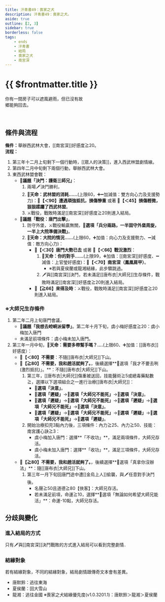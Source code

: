 ```yaml
---
title: 汗青書49：喪家之犬
description: 汗青書49：喪家之犬。
aside: true
outline: [2, 3]
sidebar: true
borderless: false
tags:
    - ends
    - 汗青書
    - 結局
    - 喪家之犬
    - 南宮深
---
```


# {{ $frontmatter.title }}

<EndBackground no=49 title="喪家之犬">
你有一間房子可以遮風避雨，但已沒有故<br>
鄉能夠回去。<br>
<br>
<br>
<!-- 此處因排版, 放入部分空行, 無理由請勿移除 -->
</EndBackground>

## 條件與流程
<b>條件：</b>舉辦西武林大會，[[南宮深]]好感度≧20。<br>
<b>流程：</b><br>
1. 第三年十二月上旬剩下一個行動時，[[眾人的決策]]，進入西武林盟劇情線。
2. 第四年二月中旬剩下兩個行動，舉辦西武林大會。
3. 東西武林盟會戰：
   + **📜議題「決鬥：護衛三師兄」**：
     1. 兩場🗡️決鬥勝利，
     2.  **🎲天命：武林盟的消耗......**(上限60，➕➖加減值：雙方向心力及支援勢力)：**🧾【＜90】遭遇頑強抵抗，損傷慘重** 或著 **🧾【＜45】損傷輕微，狠狠蹂躪了西武林盟**。
     3.  ⚔️戰役，戰敗時滿足[[南宮深]]好感度≧20則進入結局。
   + **📜議題「戰役：唐門出擊」**，
     1. 防守外堡，⚔️戰役輸贏無關，**📖選項「兵分兩路，一半固守外堡周旋，一半上大院準備決戰」**。
     2. **🎲天命：大院的情況......**(上限60，➕加值：向心力及支援勢力、➖減值：敵方向心力)：
        + **🧾【＜30】唐門大勢已去** 或著 **🧾【＜66】戰況激烈**：
          1. **🎲天命：你的對手......**(上限99，➕加值：[[南宮深]]好感度、➖減值：<Girl4Icon>上官瑩</Girl4Icon>好感度)：**🧾【＜70】南宮深（鳳凰肩甲）**。
             * ※若與<Girl5Icon>夏侯蘭</Girl5Icon>或<Girl8Icon>龍湘</Girl8Icon>結緣，此步驟跳過。
          2. 🗡️與[[南宮深]]決鬥，若未滿足[[唐布衣|大師兄]]生存條件，戰敗時滿足[[南宮深]]好感度≧20則進入結局。
        + **🧾【≧66】來得及時**：⚔️戰役，戰敗時滿足[[南宮深]]好感度≧20則進入結局。

### ※大師兄生存條件
1. 第二年二月上旬唐門會議，
   + **📜議題「我想去崆峒派留學」**。第二年十月下旬，<Girl3Icon>虞小梅</Girl3Icon>好感度≧20：<Girl3Icon>虞小梅</Girl3Icon>加入唐門
   + 未滿足前項條件：<Girl3Icon>虞小梅</Girl3Icon>未加入唐門。
2. 第三年一月中旬，**🎲天命：需要多帶幫手嗎？....**(上限60、➕加值：[[唐布衣]]好感度）：
   + **🧾【＜80】不需要**：不隨[[唐布衣|大師兄]]下山。
   + **🧾【≧80】不需要，我和趙活就夠了。**，後續選擇**📖選項「我才不要去咧(激烈抵抗)」。**：不隨[[唐布衣|大師兄]]下山。
     1. 第三年，[[唐布衣|大師兄]]傷重被送回，技能醫術≧5或總毒藥點數≧，選擇以下選項組合之一進行治療[[唐布衣|大師兄]]：
        + **📖選項「決意」**。
        + **📖選項「遲疑」**→**📖選項「大師兄不能死」**→**📖選項「決意」**。
        + **📖選項「遲疑」**→**📖選項「大師兄不能死」**→**📖選項「遲疑」**→**📖選項「大師兄不能死」**→**📖選項「決意」**。
        + **📖選項「遲疑」**→**📖選項「大師兄不能死」**→**📖選項「遲疑」**→**📖選項「大師兄不能死」**→**📖選項「遲疑」**。
     2. 開始治療扣完3點內力後，三項條件：內力≧25、內力≧50、技能：南宮護心訣≧3：
        + <Girl3Icon>虞小梅</Girl3Icon>加入唐門：選擇**「不收功」**，滿足兩項條件，大師兄存活。
        + <Girl3Icon>虞小梅</Girl3Icon>未加入唐門：選擇**「收功」**，滿足三項條件，大師兄存活。
   + **🧾【≧80】不需要，我和趙活就夠了。**，後續選擇**📖選項「真拿你沒辦法」**：隨[[唐布衣|大師兄]]下山。
     1. 第三年一月下旬回唐門途中遭[[金烏上人]]偷襲，與🗡️任意對手決鬥後。
        + 名聲≧50且道德≧80【俠客】：大師兄存活。
        + 若未滿足前項，命運≧10，選擇**📖選項「無論如何希望大師兄能活」**：命運-10點，大師兄存活。

## 分歧與變化
### 進入結局的方式
只有🗡️與[[南宮深]]決鬥戰敗的方式進入結局可以看到完整劇情．

### 結緣對象
若有結緣對象，不同的結緣對象，結局劇情跟傳奇文本會有差異。
+ <Girl0Icon>唐默鈴</Girl0Icon>：逃往東海
+ <Girl5Icon>夏侯蘭</Girl5Icon>：回大雪山
+ <Girl8Icon>龍湘</Girl8Icon>：逃往金國
※喪家之犬結緣優先度(v1.0.3201.1)：<Girl0Icon>唐默鈴</Girl0Icon>＞<Girl8Icon>龍湘</Girl8Icon>＞<Girl5Icon>夏侯蘭</Girl5Icon>
